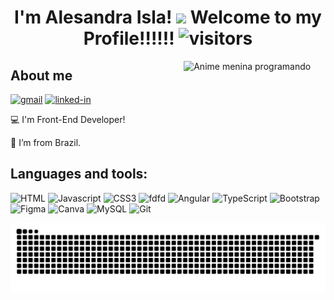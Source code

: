 <h1 align="center">
  I'm Alesandra Isla!  
	<img src="https://github.com/TheDudeThatCode/TheDudeThatCode/blob/master/Assets/happy.gif" width="29px">
	Welcome to my Profile!!!!!! 
	<img src="https://visitor-badge.laobi.icu/badge?page_id=alesandra-isla.alesandra-isla" 
	     alt="visitors">
</h1>

<img
	src="https://giffiles.alphacoders.com/121/12113.gif" alt="Anime menina programando"
	width="45%"
	align="right"
/>

## About me
[![gmail](https://img.shields.io/badge/Gmail-D14836?style=for-the-badge&logo=Gmail&logoColor=white)](mailto:alesandramempis@gmail.com)
[![linked-in](https://img.shields.io/badge/Linkedin-0077B5?style=for-the-badge&logo=LinkedIn&logoColor=white)](https://www.linkedin.com/in/alesandramempis)
<br />


:computer: I'm Front-End Developer!

:house_with_garden: I’m from Brazil.


## Languages and tools:

<div>
	<img height="30" alt="HTML" src="https://img.shields.io/badge/HTML5-E34F26?style=for-the-badge&logo=html5&logoColor=white">
 	<img height="30" alt="Javascript" src="https://img.shields.io/badge/JavaScript-323330?style=for-the-badge&logo=javascript&logoColor=F7DF1E">
	<img height="30" alt="CSS3" src="https://img.shields.io/badge/CSS3-1572B6?style=for-the-badge&logo=css3&logoColor=white">
	<img height="30" alt="fdfd" src="https://camo.githubusercontent.com/ef3fcc0cf0f18b69a2857bf30db72e49daa884d3dade4f83738b8823696348f8/68747470733a2f2f696d672e736869656c64732e696f2f62616467652f2d52656163742e6a732d3435623864383f7374796c653d666c61742d737175617265266c6f676f3d7265616374266c6f676f436f6c6f723d7768697465#:~:text=React,-.js">
	<img height="30" alt="Angular" src="https://img.shields.io/badge/Angular-DD0031?style=for-the-badge&logo=angular&logoColor=white">
	<img height="30" alt="TypeScript" src="https://img.shields.io/badge/TypeScript-007ACC?style=for-the-badge&logo=typescript&logoColor=white">
 	<img height="30" alt="Bootstrap" src="https://img.shields.io/badge/Bootstrap-563D7C?style=for-the-badge&logo=bootstrap&logoColor=white">
	<img height="30" alt="Figma" src="https://img.shields.io/badge/Figma-F24D1D.svg?style=for-the-badge&logo=figma&logoColor=white">
	<img height="30" alt="Canva" src="https://img.shields.io/badge/Canva-%2300C4CC.svg?&style=for-the-badge&logo=Canva&logoColor=white">
	<img height="30" alt="MySQL" src="https://img.shields.io/badge/MySQL-00000F?style=for-the-badge&logo=mysql&logoColor=white">
	<img height="30" alt="Git" src="https://img.shields.io/badge/Git-F05032?style=for-the-badge&logo=git&logoColor=white">
 </div>

![Snake animation](https://github.com/alesandraisla/alesandraisla/blob/output/github-contribution-grid-snake.svg)



